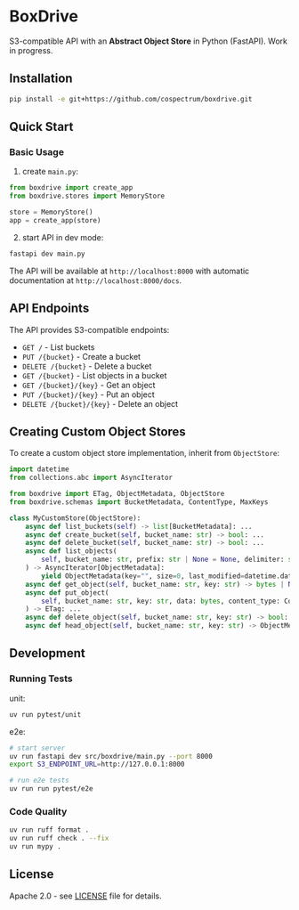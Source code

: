 # BoxDrive

S3-compatible API with an **Abstract Object Store** in Python (FastAPI).
Work in progress.

## Installation

```bash
pip install -e git+https://github.com/cospectrum/boxdrive.git
```

## Quick Start

### Basic Usage

1. create `main.py`:
```python
from boxdrive import create_app
from boxdrive.stores import MemoryStore

store = MemoryStore()
app = create_app(store)
```

2. start API in dev mode:
```bash
fastapi dev main.py
```
The API will be available at `http://localhost:8000` with automatic documentation at `http://localhost:8000/docs`.

## API Endpoints

The API provides S3-compatible endpoints:

- `GET /` - List buckets
- `PUT /{bucket}` - Create a bucket
- `DELETE /{bucket}` - Delete a bucket
- `GET /{bucket}` - List objects in a bucket
- `GET /{bucket}/{key}` - Get an object
- `PUT /{bucket}/{key}` - Put an object
- `DELETE /{bucket}/{key}` - Delete an object

## Creating Custom Object Stores

To create a custom object store implementation, inherit from `ObjectStore`:

```python
import datetime
from collections.abc import AsyncIterator

from boxdrive import ETag, ObjectMetadata, ObjectStore
from boxdrive.schemas import BucketMetadata, ContentType, MaxKeys

class MyCustomStore(ObjectStore):
    async def list_buckets(self) -> list[BucketMetadata]: ...
    async def create_bucket(self, bucket_name: str) -> bool: ...
    async def delete_bucket(self, bucket_name: str) -> bool: ...
    async def list_objects(
        self, bucket_name: str, prefix: str | None = None, delimiter: str | None = None, max_keys: MaxKeys | None = None
    ) -> AsyncIterator[ObjectMetadata]:
        yield ObjectMetadata(key="", size=0, last_modified=datetime.datetime.now(datetime.UTC), etag="", content_type="")
    async def get_object(self, bucket_name: str, key: str) -> bytes | None: ...
    async def put_object(
        self, bucket_name: str, key: str, data: bytes, content_type: ContentType | None = None
    ) -> ETag: ...
    async def delete_object(self, bucket_name: str, key: str) -> bool: ...
    async def head_object(self, bucket_name: str, key: str) -> ObjectMetadata | None: ...

```

## Development

### Running Tests

unit:
```bash
uv run pytest/unit
```

e2e:
```bash
# start server
uv run fastapi dev src/boxdrive/main.py --port 8000
export S3_ENDPOINT_URL=http://127.0.0.1:8000

# run e2e tests
uv run run pytest/e2e
```

### Code Quality

```bash
uv run ruff format .
uv run ruff check . --fix
uv run mypy .
```

## License

Apache 2.0 - see [LICENSE](./LICENSE) file for details.
